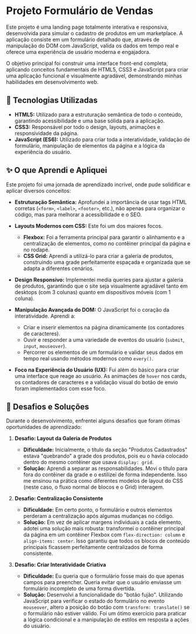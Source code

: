 # Projeto Formulário de Vendas

Este projeto é uma landing page totalmente interativa e responsiva, desenvolvida para simular o cadastro de produtos em um marketplace. A aplicação consiste em um formulário detalhado que, através de manipulação do DOM com JavaScript, valida os dados em tempo real e oferece uma experiência de usuário moderna e engajadora.

O objetivo principal foi construir uma interface front-end completa, aplicando conceitos fundamentais de HTML5, CSS3 e JavaScript para criar uma aplicação funcional e visualmente agradável, demonstrando minhas habilidades em desenvolvimento web.

## 🚀 Tecnologias Utilizadas

-   **HTML5:** Utilizado para a estruturação semântica de todo o conteúdo, garantindo acessibilidade e uma base sólida para a aplicação.
-   **CSS3:** Responsável por todo o design, layouts, animações e responsividade da página.
-   **JavaScript (ES6):** Utilizado para criar toda a interatividade, validação de formulário, manipulação de elementos da página e a lógica da experiência do usuário.

## ✨ O que Aprendi e Apliquei

Este projeto foi uma jornada de aprendizado incrível, onde pude solidificar e aplicar diversos conceitos:

* **Estruturação Semântica:** Aprofundei a importância de usar tags HTML corretas (`<form>`, `<label>`, `<footer>`, etc.), não apenas para organizar o código, mas para melhorar a acessibilidade e o SEO.

* **Layouts Modernos com CSS:** Este foi um dos maiores focos.
    * **Flexbox:** Foi a ferramenta principal para garantir o alinhamento e a centralização de elementos, como no contêiner principal da página e no rodapé.
    * **CSS Grid:** Aprendi a utilizá-lo para criar a galeria de produtos, construindo uma grade perfeitamente espaçada e organizada que se adapta a diferentes cenários.

* **Design Responsivo:** Implementei media queries para ajustar a galeria de produtos, garantindo que o site seja visualmente agradável tanto em desktops (com 3 colunas) quanto em dispositivos móveis (com 1 coluna).

* **Manipulação Avançada do DOM:** O JavaScript foi o coração da interatividade. Aprendi a:
    * Criar e inserir elementos na página dinamicamente (os contadores de caracteres).
    * Ouvir e responder a uma variedade de eventos do usuário (`submit`, `input`, `mouseover`).
    * Percorrer os elementos de um formulário e validar seus dados em tempo real usando métodos modernos como `every()`.

* **Foco na Experiência do Usuário (UX):** Fui além do básico para criar uma interface que reage ao usuário. As animações de `hover` nos cards, os contadores de caracteres e a validação visual do botão de envio foram implementados com esse foco.

## 🚧 Desafios e Soluções

Durante o desenvolvimento, enfrentei alguns desafios que foram ótimas oportunidades de aprendizado:

1.  **Desafio: Layout da Galeria de Produtos**
    * **Dificuldade:** Inicialmente, o título da seção "Produtos Cadastrados" estava "quebrando" a grade dos produtos, pois eu o havia colocado dentro do mesmo contêiner que usava `display: grid`.
    * **Solução:** Aprendi a separar as responsabilidades. Movi o título para fora do contêiner da grade e o estilizei de forma independente. Isso me ensinou na prática como diferentes modelos de layout do CSS (neste caso, o fluxo normal de blocos e o Grid) interagem.

2.  **Desafio: Centralização Consistente**
    * **Dificuldade:** Em certo ponto, o formulário e outros elementos perderam a centralização após algumas mudanças no código.
    * **Solução:** Em vez de aplicar margens individuais a cada elemento, adotei uma solução mais robusta: transformei o contêiner principal da página em um contêiner Flexbox com `flex-direction: column` e `align-items: center`. Isso garantiu que todos os blocos de conteúdo principais ficassem perfeitamente centralizados de forma consistente.

3.  **Desafio: Criar Interatividade Criativa**
    * **Dificuldade:** Eu queria que o formulário fosse mais do que apenas campos para preencher. Queria evitar que o usuário enviasse um formulário incompleto de uma forma divertida.
    * **Solução:** Desenvolvi a funcionalidade do "botão fujão". Utilizando JavaScript para verificar o estado do formulário no evento `mouseover`, altero a posição do botão com `transform: translate()` se o formulário não estiver válido. Foi um ótimo exercício para praticar a lógica condicional e a manipulação de estilos em resposta a ações do usuário.
